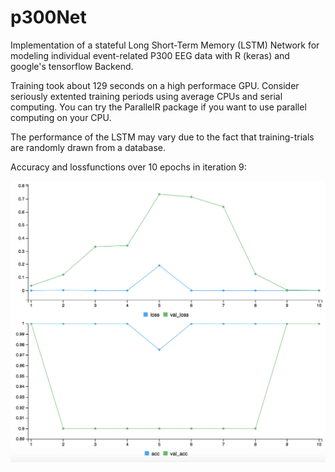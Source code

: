 # p300Net
Implementation of a stateful Long Short-Term Memory (LSTM) Network for modeling individual event-related P300 EEG data with R (keras) and google's tensorflow Backend.

Training took about 129 seconds on a high performace GPU. Consider seriously extented training periods using average CPUs and serial computing. You can try the ParallelR package if you want to use parallel computing on your CPU.

The performance of the LSTM may vary due to the fact that training-trials are randomly drawn from a database.

Accuracy and lossfunctions over 10 epochs in iteration 9:






![alt text](train_hist.png "Training and validation loss and accuracy")
